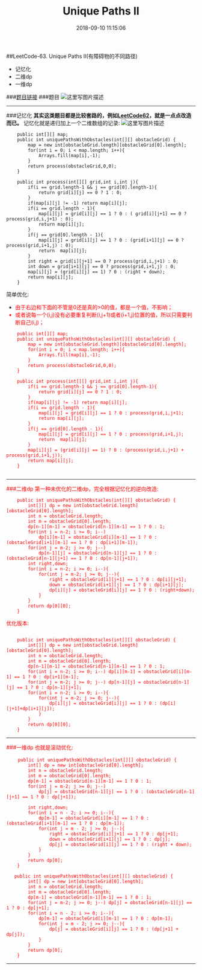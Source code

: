 ﻿---
layout: post
title: " Unique Paths II"
date: 2018-09-10 11:15:06 
description: "动态规划"
tag: dp

---


##LeetCode-63. Unique Paths II(有障碍物的不同路径)

 - 记忆化
 - 二维dp
 - 一维dp

###[题目链接](https://leetcode.com/problems/unique-paths-ii/description/)
###题目
![这里写图片描述](https://img-blog.csdn.net/20180905194540111?watermark/2/text/aHR0cHM6Ly9ibG9nLmNzZG4ubmV0L3p4enh6eDAxMTk=/font/5a6L5L2T/fontsize/400/fill/I0JBQkFCMA==/dissolve/70)
***
###记忆化
**其实这类题目都是比较套路的，例如[LeetCode62](https://blog.csdn.net/zxzxzx0119/article/details/81807910)，就是一点点改造而已。**
记忆化就是递归加上一个二维数组的记录: 
![这里写图片描述](https://img-blog.csdn.net/20180905194518213?watermark/2/text/aHR0cHM6Ly9ibG9nLmNzZG4ubmV0L3p4enh6eDAxMTk=/font/5a6L5L2T/fontsize/400/fill/I0JBQkFCMA==/dissolve/70)

```
	public int[][] map;
    public int uniquePathsWithObstacles(int[][] obstacleGrid) {
        map = new int[obstacleGrid.length][obstacleGrid[0].length];
        for(int i = 0; i < map.length; i++){
            Arrays.fill(map[i],-1);
        }
        return process(obstacleGrid,0,0);
    }
    
    public int process(int[][] grid,int i,int j){
        if(i == grid.length-1 && j == grid[0].length-1){
            return grid[i][j] == 0 ? 1 : 0;
        }
        if(map[i][j] != -1) return map[i][j];
        if(i == grid.length - 1){
            map[i][j] = grid[i][j] == 1 ? 0 : ( grid[i][j+1] == 0 ? process(grid,i,j+1) : 0);
            return map[i][j];
        }
        if(j == grid[0].length - 1){
            map[i][j] = grid[i][j] == 1 ? 0 : (grid[i+1][j] == 0 ? process(grid,i+1,j) : 0);
            return  map[i][j];
        }
        int right = grid[i][j+1] == 0 ? process(grid,i,j+1) : 0;
        int down = grid[i+1][j] == 0 ? process(grid,i+1,j) : 0;
        map[i][j] = (grid[i][j] == 1) ? 0 : (right + down);
        return map[i][j];
    }
```
简单优化: 

 - <font color = red>由于右边和下面的不管是0还是真的>0的值，都是一个值，不影响；
 - <font color = red>或者说每一个(i,j)没有必要重复判断(i,j+1)或者(i+1,j)位置的值，所以只需要判断自己(i,j)；</font>

```
    public int[][] map;
    public int uniquePathsWithObstacles(int[][] obstacleGrid) {
        map = new int[obstacleGrid.length][obstacleGrid[0].length];
        for(int i = 0; i < map.length; i++){
            Arrays.fill(map[i],-1);
        }
        return process(obstacleGrid,0,0);
    }
    
    public int process(int[][] grid,int i,int j){
        if(i == grid.length-1 && j == grid[0].length-1){
            return grid[i][j] == 0 ? 1 : 0;
        }
        if(map[i][j] != -1) return map[i][j];
        if(i == grid.length - 1){
            map[i][j] = grid[i][j] == 1 ? 0 : process(grid,i,j+1);
            return map[i][j];
        }
        if(j == grid[0].length - 1){
            map[i][j] = grid[i][j] == 1 ? 0 : process(grid,i+1,j);
            return  map[i][j];
        }
        map[i][j] = (grid[i][j] == 1) ? 0 : (process(grid,i,j+1) + process(grid,i+1,j));
        return map[i][j];
    }
    
```

***
###二维dp
第一种未优化的二维dp，完全根据记忆化的逆向改造: 
```
    public int uniquePathsWithObstacles(int[][] obstacleGrid) {
        int[][] dp = new int[obstacleGrid.length][obstacleGrid[0].length];
        int n = obstacleGrid.length;
        int m = obstacleGrid[0].length;
        dp[n-1][m-1] = obstacleGrid[n-1][m-1] == 1 ? 0 : 1;
        for(int i = n-2; i >= 0; i--)
            dp[i][m-1] = obstacleGrid[i][m-1] == 1 ? 0 : (obstacleGrid[i+1][m-1] == 1 ? 0 : dp[i+1][m-1]);
        for(int j = m-2; j >= 0; j--)
            dp[n-1][j] = obstacleGrid[n-1][j] == 1 ? 0 : (obstacleGrid[n-1][j+1] == 1 ? 0 : dp[n-1][j+1]);
        int right,down;
        for(int i = n-2; i >= 0; i--){
            for(int j = m-2; j >= 0; j--){
                right = obstacleGrid[i][j+1] == 1 ? 0 : dp[i][j+1];
                down = obstacleGrid[i+1][j] == 1 ? 0 : dp[i+1][j];
                dp[i][j] = obstacleGrid[i][j] == 1 ? 0 : (right+down);
            }
        }
        return dp[0][0];
    }
```
优化版本: 
```
  
    public int uniquePathsWithObstacles(int[][] obstacleGrid) {
        int[][] dp = new int[obstacleGrid.length][obstacleGrid[0].length];
        int n = obstacleGrid.length;
        int m = obstacleGrid[0].length;
        dp[n-1][m-1] = obstacleGrid[n-1][m-1] == 1 ? 0 : 1;
        for(int i = n-2; i >= 0; i--) dp[i][m-1] = obstacleGrid[i][m-1] == 1 ? 0 : dp[i+1][m-1];
        for(int j = m-2; j >= 0; j--) dp[n-1][j] = obstacleGrid[n-1][j] == 1 ? 0 : dp[n-1][j+1];
        for(int i = n-2; i >= 0; i--){
            for(int j = m-2; j >= 0; j--){
                dp[i][j] = obstacleGrid[i][j] == 1 ? 0 : (dp[i][j+1]+dp[i+1][j]);
            }
        }
        return dp[0][0];
    }
```

***
###一维dp
也就是滚动优化: 
```
　　 public int uniquePathsWithObstacles(int[][] obstacleGrid) {
        int[] dp = new int[obstacleGrid[0].length];
        int n = obstacleGrid.length;
        int m = obstacleGrid[0].length;
        dp[m-1] = obstacleGrid[n-1][m-1] == 1 ? 0 : 1; 
        for(int j = m-2; j >= 0; j--)
            dp[j] = obstacleGrid[n-1][j] == 1 ? 0 : (obstacleGrid[n-1][j+1] == 1 ? 0 : dp[j+1]);
        
        int right,down;
        for(int i = n - 2; i >= 0; i--){
            dp[m-1] = obstacleGrid[i][m-1] == 1 ? 0 : (obstacleGrid[i+1][m-1] == 1 ? 0 : dp[m-1]);
            for(int j = m - 2; j >= 0; j--){
                right = obstacleGrid[i][j+1] == 1 ? 0 : dp[j+1];
                down = obstacleGrid[i+1][j] == 1 ? 0 : dp[j];
                dp[j] = obstacleGrid[i][j] == 1 ? 0 : (right + down);
            }
        }
        return dp[0];
    }
```

```
   public int uniquePathsWithObstacles(int[][] obstacleGrid) {
        int[] dp = new int[obstacleGrid[0].length];
        int n = obstacleGrid.length;
        int m = obstacleGrid[0].length;
        dp[m-1] = obstacleGrid[n-1][m-1] == 1 ? 0 : 1; 
        for(int j = m-2; j >= 0; j--) dp[j] = obstacleGrid[n-1][j] == 1 ? 0 : dp[j+1];
        for(int i = n - 2; i >= 0; i--){
            dp[m-1] = obstacleGrid[i][m-1] == 1 ? 0 : dp[m-1];
            for(int j = m - 2; j >= 0; j--){
                dp[j] = obstacleGrid[i][j] == 1 ? 0 : (dp[j+1] + dp[j]);
            }
        }
        return dp[0];
    }
```

***